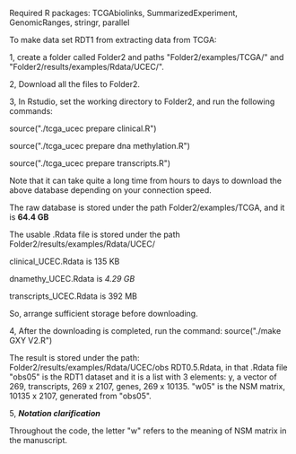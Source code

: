 Required R packages: TCGAbiolinks, SummarizedExperiment, GenomicRanges, stringr, parallel


To make data set RDT1 from extracting data from TCGA:

1, create a folder called Folder2 and paths "Folder2/examples/TCGA/" and "Folder2/results/examples/Rdata/UCEC/".

2, Download all the files to Folder2.

3, In Rstudio, set the working directory to Folder2, and run the following commands:


   source("./tcga_ucec prepare clinical.R")
    
   source("./tcga_ucec prepare dna methylation.R")
    
   source("./tcga_ucec prepare transcripts.R")
    
   Note that it can take quite a long time from hours to days to download the above database depending on your connection speed.

   The raw database is stored under the path Folder2/examples/TCGA, and it is **64.4 GB**
   
   The usable .Rdata file is stored under the path Folder2/results/examples/Rdata/UCEC/
   
   clinical_UCEC.Rdata is 135 KB
   
   dnamethy_UCEC.Rdata is *4.29 GB*
   
   transcripts_UCEC.Rdata is 392 MB
   
   So, arrange sufficient storage before downloading.
  
 4, After the downloading is completed, run the command: source("./make GXY V2.R")
 
 The result is stored under the path: Folder2/results/examples/Rdata/UCEC/obs RDT0.5.Rdata, in that .Rdata file "obs05" is the RDT1 dataset and it is a list with 3 elements: y, a vector of 269, transcripts, 269 x 2107, genes, 269 x 10135. "w05" is the NSM matrix, 10135 x 2107, generated from "obs05".
 
 5, ***Notation clarification***
 
 Throughout the code, the letter "w" refers to the meaning of NSM matrix in the manuscript.
